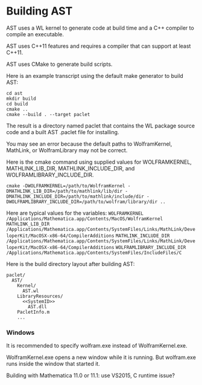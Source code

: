
# Building AST

AST uses a WL kernel to generate code at build time and a C++ compiler to compile an executable.

AST uses C++11 features and requires a compiler that can support at least C++11.

AST uses CMake to generate build scripts.

Here is an example transcript using the default make generator to build AST:

```
cd ast
mkdir build
cd build
cmake ..
cmake --build . --target paclet
```

The result is a directory named paclet that contains the WL package source code and a built AST .paclet file for installing.

You may see an error because the default paths to WolframKernel, MathLink, or WolframLibrary may not be correct.

Here is the cmake command using supplied values for WOLFRAMKERNEL, MATHLINK_LIB_DIR, MATHLINK_INCLUDE_DIR, and WOLFRAMLIBRARY_INCLUDE_DIR.

```
cmake -DWOLFRAMKERNEL=/path/to/WolframKernel -DMATHLINK_LIB_DIR=/path/to/mathlink/lib/dir -DMATHLINK_INCLUDE_DIR=/path/to/mathlink/include/dir -DWOLFRAMLIBRARY_INCLUDE_DIR=/path/to/wolfram/library/dir ..
```

Here are typical values for the variables:
`WOLFRAMKERNEL` `/Applications/Mathematica.app/Contents/MacOS/WolframKernel`
`MATHLINK_LIB_DIR` `/Applications/Mathematica.app/Contents/SystemFiles/Links/MathLink/DeveloperKit/MacOSX-x86-64/CompilerAdditions`
`MATHLINK_INCLUDE_DIR` `/Applications/Mathematica.app/Contents/SystemFiles/Links/MathLink/DeveloperKit/MacOSX-x86-64/CompilerAdditions`
`WOLFRAMLIBRARY_INCLUDE_DIR` `/Applications/Mathematica.app/Contents/SystemFiles/IncludeFiles/C`



Here is the build directory layout after building AST:

```
paclet/
  AST/
    Kernel/
      AST.wl
    LibraryResources/
      <<SystemID>>
        AST.dll
    PacletInfo.m
    ...
```




### Windows


It is recommended to specify wolfram.exe instead of WolframKernel.exe.

WolframKernel.exe opens a new window while it is running. But wolfram.exe runs inside the window that started it.


Building with Mathematica 11.0 or 11.1: use VS2015, C runtime issue?

